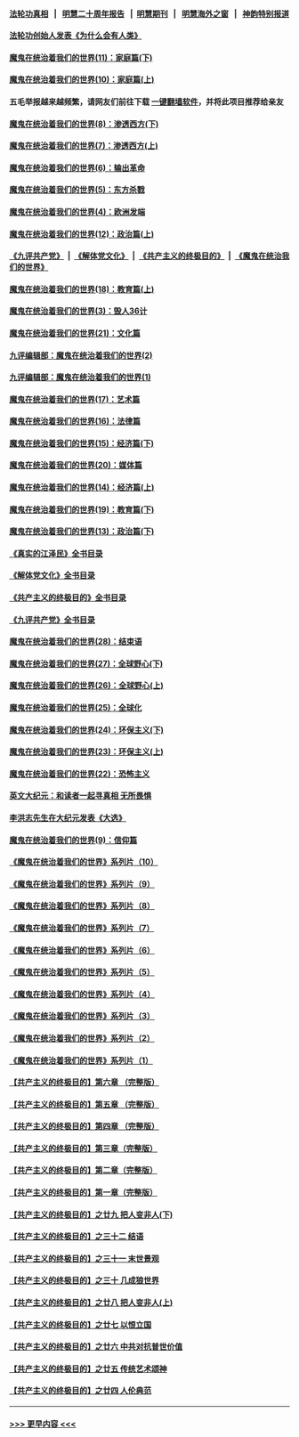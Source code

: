 #### [法轮功真相](https://github.com/gfw-breaker/truth/blob/master/README.md?t=0) &nbsp;&nbsp;|&nbsp;&nbsp; [明慧二十周年报告](https://github.com/gfw-breaker/mh-reports/blob/master/README.md?t=0) &nbsp;&nbsp;|&nbsp;&nbsp;[明慧期刊](https://github.com/gfw-breaker/mh-qikan) &nbsp;&nbsp;|&nbsp;&nbsp; [明慧海外之窗](https://github.com/gfw-breaker/mh-news/blob/master/README.md?t=0) &nbsp;&nbsp;|&nbsp;&nbsp; [神韵特别报道](https://github.com/gfw-breaker/mh-news/blob/master/shenyun.md?t=0)
#### [法轮功创始人发表《为什么会有人类》](../pages/nsc422/n13912117.md?t=03241243) 
#### [魔鬼在统治着我们的世界(11)：家庭篇(下)](../pages/nsc422/n10440961.md?t=03241243) 
#### [魔鬼在统治着我们的世界(10)：家庭篇(上)](../pages/nsc422/n10435448.md?t=03241243) 
#### 五毛举报越来越频繁，请网友们前往下载 [一键翻墙软件](https://github.com/gfw-breaker/ssr-accounts)，并将此项目推荐给亲友
#### [魔鬼在统治着我们的世界(8)：渗透西方(下)](../pages/nsc422/n10429603.md?t=03241243) 
#### [魔鬼在统治着我们的世界(7)：渗透西方(上)](../pages/nsc422/n10426013.md?t=03241243) 
#### [魔鬼在统治着我们的世界(6)：输出革命](../pages/nsc422/n10421536.md?t=03241243) 
#### [魔鬼在统治着我们的世界(5)：东方杀戮](../pages/nsc422/n10417707.md?t=03241243) 
#### [魔鬼在统治着我们的世界(4)：欧洲发端](../pages/nsc422/n10414890.md?t=03241243) 
#### [魔鬼在统治着我们的世界(12)：政治篇(上)](../pages/nsc422/n10444576.md?t=03241243) 
#### [《九评共产党》](https://github.com/begood0513/9ping.md/blob/master/README.md) &nbsp;|&nbsp; [《解体党文化》](../../../../jtdwh.md/blob/master/README.md)  &nbsp;|&nbsp; [《共产主义的终极目的》](../../../../gczydzjmd.md/blob/master/README.md) &nbsp;|&nbsp; [《魔鬼在统治我们的世界》](../../../../mgztzwmdsj.md/blob/master/README.md) 
#### [魔鬼在统治着我们的世界(18)：教育篇(上)](../pages/nsc422/n10526970.md?t=03241243) 
#### [魔鬼在统治着我们的世界(3)：毁人36计](../pages/nsc422/n10411583.md?t=03241243) 
#### [魔鬼在统治着我们的世界(21)：文化篇](../pages/nsc422/n10597706.md?t=03241243) 
#### [九评编辑部：魔鬼在统治着我们的世界(2)](../pages/nsc422/n10410036.md?t=03241243) 
#### [九评编辑部：魔鬼在统治着我们的世界(1)](../pages/nsc422/n10406825.md?t=03241243) 
#### [魔鬼在统治着我们的世界(17)：艺术篇](../pages/nsc422/n10499093.md?t=03241243) 
#### [魔鬼在统治着我们的世界(16)：法律篇](../pages/nsc422/n10485969.md?t=03241243) 
#### [魔鬼在统治着我们的世界(15)：经济篇(下)](../pages/nsc422/n10469975.md?t=03241243) 
#### [魔鬼在统治着我们的世界(20)：媒体篇](../pages/nsc422/n10586579.md?t=03241243) 
#### [魔鬼在统治着我们的世界(14)：经济篇(上)](../pages/nsc422/n10457370.md?t=03241243) 
#### [魔鬼在统治着我们的世界(19)：教育篇(下)](../pages/nsc422/n10564808.md?t=03241243) 
#### [魔鬼在统治着我们的世界(13)：政治篇(下)](../pages/nsc422/n10448270.md?t=03241243) 
#### [《真实的江泽民》全书目录](../pages/nsc422/n13721399.md?t=03241243) 
#### [《解体党文化》全书目录](../pages/nsc422/n13721157.md?t=03241243) 
#### [《共产主义的终极目的》全书目录](../pages/nsc422/n13721048.md?t=03241243) 
#### [《九评共产党》全书目录](../pages/nsc422/n13708085.md?t=03241243) 
#### [魔鬼在统治着我们的世界(28)：结束语](../pages/nsc422/n10936246.md?t=03241243) 
#### [魔鬼在统治着我们的世界(27)：全球野心(下)](../pages/nsc422/n10928319.md?t=03241243) 
#### [魔鬼在统治着我们的世界(26)：全球野心(上)](../pages/nsc422/n10900318.md?t=03241243) 
#### [魔鬼在统治着我们的世界(25)：全球化](../pages/nsc422/n10788205.md?t=03241243) 
#### [魔鬼在统治着我们的世界(24)：环保主义(下)](../pages/nsc422/n10695307.md?t=03241243) 
#### [魔鬼在统治着我们的世界(23)：环保主义(上)](../pages/nsc422/n10688613.md?t=03241243) 
#### [魔鬼在统治着我们的世界(22)：恐怖主义](../pages/nsc422/n10614727.md?t=03241243) 
#### [英文大纪元：和读者一起寻真相 无所畏惧](../pages/nsc422/n12542027.md?t=03241243) 
#### [李洪志先生在大纪元发表《大选》](../pages/nsc422/n12534746.md?t=03241243) 
#### [魔鬼在统治着我们的世界(9)：信仰篇](../pages/nsc422/n10432159.md?t=03241243) 
#### [《魔鬼在统治着我们的世界》系列片（10）](../pages/nsc422/n12292670.md?t=03241243) 
#### [《魔鬼在统治着我们的世界》系列片（9）](../pages/nsc422/n12290859.md?t=03241243) 
#### [《魔鬼在统治着我们的世界》系列片（8）](../pages/nsc422/n12287445.md?t=03241243) 
#### [《魔鬼在统治着我们的世界》系列片（7）](../pages/nsc422/n12283425.md?t=03241243) 
#### [《魔鬼在统治着我们的世界》系列片（6）](../pages/nsc422/n12282314.md?t=03241243) 
#### [《魔鬼在统治着我们的世界》系列片（5）](../pages/nsc422/n12281419.md?t=03241243) 
#### [《魔鬼在统治着我们的世界》系列片（4）](../pages/nsc422/n12274024.md?t=03241243) 
#### [《魔鬼在统治着我们的世界》系列片（3）](../pages/nsc422/n12271322.md?t=03241243) 
#### [《魔鬼在统治着我们的世界》系列片（2）](../pages/nsc422/n12269049.md?t=03241243) 
#### [《魔鬼在统治着我们的世界》系列片（1）](../pages/nsc422/n12267575.md?t=03241243) 
#### [【共产主义的终极目的】第六章 （完整版）](../pages/nsc422/n11428913.md?t=03241243) 
#### [【共产主义的终极目的】第五章 （完整版）](../pages/nsc422/n11428912.md?t=03241243) 
#### [【共产主义的终极目的】第四章 （完整版）](../pages/nsc422/n11428907.md?t=03241243) 
#### [【共产主义的终极目的】第三章（完整版）](../pages/nsc422/n11428848.md?t=03241243) 
#### [【共产主义的终极目的】第二章（完整版）](../pages/nsc422/n11428831.md?t=03241243) 
#### [【共产主义的终极目的】第一章（完整版）](../pages/nsc422/n11417651.md?t=03241243) 
#### [【共产主义的终极目的】之廿九 把人变非人(下)](../pages/nsc422/n11344140.md?t=03241243) 
#### [【共产主义的终极目的】之三十二 结语](../pages/nsc422/n11360535.md?t=03241243) 
#### [【共产主义的终极目的】之三十一 末世景观](../pages/nsc422/n11351129.md?t=03241243) 
#### [【共产主义的终极目的】之三十 几成狼世界](../pages/nsc422/n11348280.md?t=03241243) 
#### [【共产主义的终极目的】之廿八 把人变非人(上)](../pages/nsc422/n11340492.md?t=03241243) 
#### [【共产主义的终极目的】之廿七 以恨立国](../pages/nsc422/n11336944.md?t=03241243) 
#### [【共产主义的终极目的】之廿六 中共对抗普世价值](../pages/nsc422/n11324785.md?t=03241243) 
#### [【共产主义的终极目的】之廿五 传统艺术颂神](../pages/nsc422/n11296396.md?t=03241243) 
#### [【共产主义的终极目的】之廿四 人伦典范](../pages/nsc422/n11296397.md?t=03241243) 

----
#### [ >>> 更早内容 <<< ](../indexes/nsc422-earlier.md)
